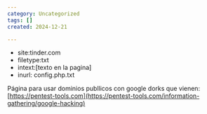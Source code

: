 ```yaml
---
category: Uncategorized
tags: []
created: 2024-12-21

---
```

- site:tinder.com
- filetype:txt
- intext:[texto en la pagina]
- inurl: config.php.txt

Página para usar dominios publlicos con google dorks que vienen: [https://pentest-tools.com](https://pentest-tools.com/information-gathering/google-hacking)
